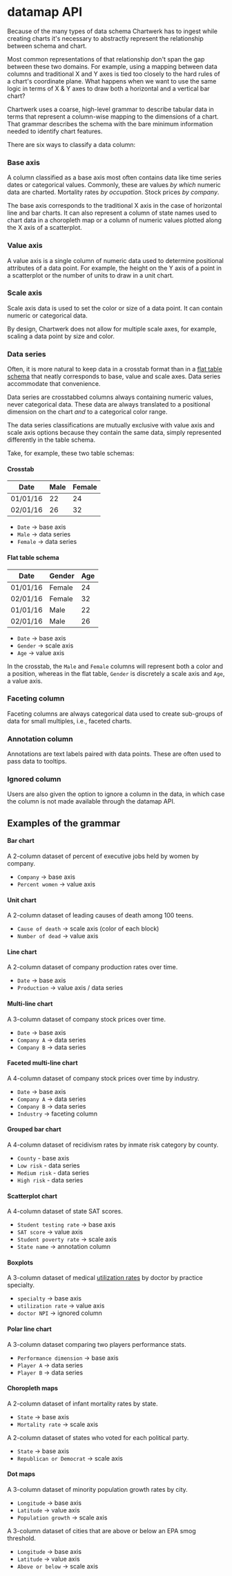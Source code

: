 # datamap API

Because of the many types of data schema Chartwerk has to ingest while creating charts it's necessary to abstractly represent the relationship between schema and chart.

Most common representations of that relationship don't span the gap between these two domains. For example, using a mapping between data columns and traditional X and Y axes is tied too closely to the hard rules of a chart's coordinate plane. What happens when we want to use the same logic in terms of X & Y axes to draw both a horizontal and a vertical bar chart?

Chartwerk uses a coarse, high-level grammar to describe tabular data in terms that represent a column-wise mapping to the dimensions of a chart. That grammar describes the schema with the bare minimum information needed to identify chart features.

There are six ways to classify a data column:

### Base axis

A column classified as a base axis most often contains data like time series dates or categorical values. Commonly, these are values _by which_ numeric data are charted. Mortality rates _by occupation_. Stock prices _by company_.

The base axis corresponds to the traditional X axis in the case of horizontal line and bar charts. It can also represent a column of state names used to chart data in a choropleth map or a column of numeric values plotted along the X axis of a scatterplot.

### Value axis

A value axis is a single column of numeric data used to determine positional attributes of a data point. For example, the height on the Y axis of a point in a scatterplot or the number of units to draw in a unit chart.

### Scale axis

Scale axis data is used to set the color or size of a data point. It can contain numeric or categorical data.

By design, Chartwerk does not allow for multiple scale axes, for example, scaling a data point by size and color.

### Data series

Often, it is more natural to keep data in a crosstab format than in a [flat table schema](https://cran.r-project.org/web/packages/tidyr/vignettes/tidy-data.html#tidy-data) that neatly corresponds to base, value and scale axes. Data series accommodate that convenience.

Data series are crosstabbed columns always containing numeric values, never categorical data. These data are always translated to a positional dimension on the chart _and_ to a categorical color range.

The data series classifications are mutually exclusive with value axis and scale axis options because they contain the same data, simply represented differently in the table schema.

Take, for example, these two table schemas:

#### Crosstab

| Date     | Male | Female |
|----------|------|--------|
| 01/01/16 | 22   | 24     |
| 02/01/16 | 26   | 32     |

- `Date` -> base axis
- `Male` -> data series
- `Female` -> data series

#### Flat table schema

| Date     | Gender | Age |
|----------|--------|-----|
| 01/01/16 | Female | 24  |
| 02/01/16 | Female | 32  |
| 01/01/16 | Male   | 22  |
| 02/01/16 | Male   | 26  |

- `Date` -> base axis
- `Gender` -> scale axis
- `Age` -> value axis

In the crosstab, the `Male` and `Female` columns will represent both a color and a position, whereas in the flat table, `Gender` is discretely a scale axis and `Age`, a value axis.

### Faceting column

Faceting columns are always categorical data used to create sub-groups of data for small multiples, i.e., faceted charts.

### Annotation column

Annotations are text labels paired with data points. These are often used to pass data to tooltips.

### Ignored column

Users are also given the option to ignore a column in the data, in which case the column is not made available through the datamap API.

## Examples of the grammar

#### Bar chart

A 2-column dataset of percent of executive jobs held by women by company.

- `Company` -> base axis
- `Percent women` -> value axis

#### Unit chart

A 2-column dataset of leading causes of death among 100 teens.

- `Cause of death` -> scale axis (color of each block)
- `Number of dead` -> value axis

#### Line chart

A 2-column dataset of company production rates over time.

- `Date` -> base axis
- `Production` -> value axis / data series

#### Multi-line chart

A 3-column dataset of company stock prices over time.

- `Date` -> base axis
- `Company A` -> data series
- `Company B` -> data series

#### Faceted multi-line chart

A 4-column dataset of company stock prices over time by industry.

- `Date` -> base axis
- `Company A` -> data series
- `Company B` -> data series
- `Industry` -> faceting column

#### Grouped bar chart

A 4-column dataset of recidivism rates by inmate risk category by county.

- `County` - base axis
- `Low risk` - data series
- `Medium risk` - data series
- `High risk` - data series

#### Scatterplot chart

A 4-column dataset of state SAT scores.

- `Student testing rate` -> base axis
- `SAT score` -> value axis
- `Student poverty rate` -> scale axis
- `State name` -> annotation column

#### Boxplots

A 3-column dataset of medical [utilization rates](https://www.cms.gov/research-statistics-data-and-systems/statistics-trends-and-reports/medicare-provider-charge-data/physician-and-other-supplier.html) by doctor by practice specialty.

- `specialty` -> base axis
- `utilization rate` -> value axis
- `doctor NPI` -> ignored column

#### Polar line chart

A 3-column dataset comparing two players performance stats.

- `Performance dimension` -> base axis
- `Player A` -> data series
- `Player B` -> data series

#### Choropleth maps

A 2-column dataset of infant mortality rates by state.

- `State` -> base axis
- `Mortality rate` -> scale axis

A 2-column dataset of states who voted for each political party.

- `State` -> base axis
- `Republican or Democrat` -> scale axis

#### Dot maps

A 3-column dataset of minority population growth rates by city.

- `Longitude` -> base axis
- `Latitude` -> value axis
- `Population growth` -> scale axis

A 3-column dataset of cities that are above or below an EPA smog threshold.

- `Longitude` -> base axis
- `Latitude` -> value axis
- `Above or below` -> scale axis
